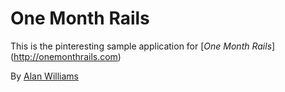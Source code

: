 # One Month Rails

This is the pinteresting sample application for
[*One Month Rails*] (http://onemonthrails.com)

By [Alan Williams](http://mssprojectsanalytics.com)